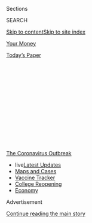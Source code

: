 <div id="app">

<div>

<div>

<div>

<div class="NYTAppHideMasthead css-1q2w90k e1suatyy0">

<div class="section css-ui9rw0 e1suatyy2">

<div class="css-eph4ug er09x8g0">

<div class="css-6n7j50">

</div>

<span class="css-1dv1kvn">Sections</span>

<div class="css-10488qs">

<span class="css-1dv1kvn">SEARCH</span>

</div>

[Skip to content](#site-content)[Skip to site index](#site-index)

</div>

<div id="masthead-section-label" class="css-1wr3we4 eaxe0e00">

[Your
Money](https://www.nytimes3xbfgragh.onion/section/your-money)

</div>

<div class="css-10698na e1huz5gh0">

</div>

</div>

<div id="masthead-bar-one" class="section hasLinks css-15hmgas e1csuq9d3">

<div class="css-uqyvli e1csuq9d0">

</div>

<div class="css-1uqjmks e1csuq9d1">

</div>

<div class="css-9e9ivx">

[](https://myaccount.nytimes3xbfgragh.onion/auth/login?response_type=cookie&client_id=vi)

</div>

<div class="css-1bvtpon e1csuq9d2">

[Today’s
Paper](https://www.nytimes3xbfgragh.onion/section/todayspaper)

</div>

</div>

</div>

</div>

<div data-aria-hidden="false">

<div id="site-content" data-role="main">

<div>

<div class="css-1aor85t" style="opacity:0.000000001;z-index:-1;visibility:hidden">

<div class="css-1hqnpie">

<div class="css-epjblv">

<span class="css-17xtcya">[Your
Money](/section/your-money)</span><span class="css-x15j1o">|</span><span class="css-fwqvlz">Auctions
Are Crimped as the Pandemic Forces Them
Online</span>

</div>

<div class="css-k008qs">

<div class="css-1iwv8en">

<span class="css-18z7m18"></span>

<div>

</div>

</div>

<span class="css-1n6z4y">https://nyti.ms/3iOq92u</span>

<div class="css-1705lsu">

<div class="css-4xjgmj">

<div class="css-4skfbu" data-role="toolbar" data-aria-label="Social Media Share buttons, Save button, and Comments Panel with current comment count" data-testid="share-tools">

  - 
  - 
  - 
  - 
    
    <div class="css-6n7j50">
    
    </div>

  - 

</div>

</div>

</div>

</div>

</div>

</div>

<div id="NYT_TOP_BANNER_REGION" class="css-13pd83m">

<div>

<div id="styln-prism-menu-1592847958612" class="section interactive-content interactive-size-medium css-1edisqu">

<div class="css-17ih8de interactive-body">

<div id="scroll-container" class="css-1gj85ro">

[<span class="styln-title-wrap"><span class="css-1pje3qr">The
Coronavirus</span><span class="css-1pje3qr">
Outbreak</span></span>](https://www.nytimes3xbfgragh.onion/news-event/coronavirus?action=click&pgtype=Article&state=default&region=TOP_BANNER&context=storylines_menu)

  - <span class="css-kqxiym" data-emphasize="true">live</span>[Latest
    Updates](https://www.nytimes3xbfgragh.onion/2020/08/03/world/coronavirus-covid-19.html?action=click&pgtype=Article&state=default&region=TOP_BANNER&context=storylines_menu)
  - [Maps and
    Cases](https://www.nytimes3xbfgragh.onion/interactive/2020/us/coronavirus-us-cases.html?action=click&pgtype=Article&state=default&region=TOP_BANNER&context=storylines_menu)
  - [Vaccine
    Tracker](https://www.nytimes3xbfgragh.onion/interactive/2020/science/coronavirus-vaccine-tracker.html?action=click&pgtype=Article&state=default&region=TOP_BANNER&context=storylines_menu)
  - [College
    Reopening](https://www.nytimes3xbfgragh.onion/2020/08/02/us/covid-college-reopening.html?action=click&pgtype=Article&state=default&region=TOP_BANNER&context=storylines_menu)
  - [Economy](https://www.nytimes3xbfgragh.onion/live/2020/08/03/business/stock-market-today-coronavirus?action=click&pgtype=Article&state=default&region=TOP_BANNER&context=storylines_menu)

</div>

</div>

</div>

</div>

</div>

<div id="top-wrapper" class="css-1sy8kpn">

<div id="top-slug" class="css-l9onyx">

Advertisement

</div>

[Continue reading the main
story](#after-top)

<div class="ad top-wrapper" style="text-align:center;height:100%;display:block;min-height:250px">

<div id="top" class="place-ad" data-position="top" data-size-key="top">

</div>

</div>

<div id="after-top">

</div>

</div>

<div>

<div id="sponsor-wrapper" class="css-1hyfx7x">

<div id="sponsor-slug" class="css-19vbshk">

Supported by

</div>

[Continue reading the main
story](#after-sponsor)

<div id="sponsor" class="ad sponsor-wrapper" style="text-align:center;height:100%;display:block">

</div>

<div id="after-sponsor">

</div>

</div>

<div class="css-186x18t">

Wealth Matters

</div>

<div class="css-1vkm6nb ehdk2mb0">

# Auctions Are Crimped as the Pandemic Forces Them Online

</div>

As sellers look to shed valuable items and buyers look to collect them
on the cheap, auction houses are learning to adapt with virtual events.

<div class="css-79elbk" data-testid="photoviewer-wrapper">

<div class="css-z3e15g" data-testid="photoviewer-wrapper-hidden">

</div>

<div class="css-1a48zt4 ehw59r15" data-testid="photoviewer-children">

![<span class="css-16f3y1r e13ogyst0" data-aria-hidden="true">A 1934
Alfa Romeo 8C 2300 Cabriolet by Figoni, which the auction house Bonhams
estimates will sell for up to $7.5
million.</span><span class="css-cnj6d5 e1z0qqy90" itemprop="copyrightHolder"><span class="css-1ly73wi e1tej78p0">Credit...</span><span><span>Pawel
Litwinski/Bonhams</span></span></span>](https://static01.graylady3jvrrxbe.onion/images/2020/07/11/business/10WEALTH-print/10WEALTH-01-articleLarge.jpg?quality=75&auto=webp&disable=upscale)

</div>

</div>

<div class="css-18e8msd">

<div class="css-vp77d3 epjyd6m0">

<div class="css-1baulvz">

By [<span class="css-1baulvz last-byline" itemprop="name">Paul
Sullivan</span>](https://www.nytimes3xbfgragh.onion/by/paul-sullivan)

</div>

</div>

  - 
    
    <div class="css-ld3wwf e16638kd2">
    
    July 10,
    2020
    
    </div>

  - 
    
    <div class="css-4xjgmj">
    
    <div class="css-d8bdto" data-role="toolbar" data-aria-label="Social Media Share buttons, Save button, and Comments Panel with current comment count" data-testid="share-tools">
    
      - 
      - 
      - 
      - 
        
        <div class="css-6n7j50">
        
        </div>
    
      - 
    
    </div>
    
    </div>

</div>

</div>

<div class="section meteredContent css-1r7ky0e" name="articleBody" itemprop="articleBody">

<div class="css-1fanzo5 StoryBodyCompanionColumn">

<div class="css-53u6y8">

Just about every area of personal finance has been affected by the
coronavirus pandemic. That economic shock reaches all the way to some of
the most aspirational purchases on the planet: art, cars, watches and
wine.

The mechanism to buy and sell many of these objects — frothy, in-person
auctions, with attendees dressed smartly and cocktails readily available
— has been rendered untenable since March because of social-distancing
measures meant to stop the spread of the virus.

But the desire remains, with sellers looking to shed valuable items to
shore up their own balance sheets, and buyers who have reserves looking
to collect on the cheap.

To meet that demand, the rarefied world of the auction house has been
forced online.

The electricity you feel in a room, as the bidding heats up and prices
soar, is gone. But auction houses are working to make sure selling their
high-ticket objects doesn’t devolve into an eBay frenzy, where wealthy
buyers are sitting around in their pajamas stalking deals on their
laptops.

</div>

</div>

<div class="css-1fanzo5 StoryBodyCompanionColumn">

<div class="css-53u6y8">

To counteract that down-market feel, auction houses have become
creative. Sotheby’s, for one, built a platform for its online-only
auctions that prevents people from entering a bid just as the time is
about to expire, a strategy known as sniping.

“If someone snipes at the last minute, the sale extends for another five
minutes,” said Richard Lopez, head of online sales and a senior watch
specialist at Sotheby’s.

On Friday, Christie’s live-streamed a “[global 20th century art
sale](https://www.nytimes3xbfgragh.onion/2020/07/10/arts/design/christies-auction.html)”
across four cities: Hong Kong, Paris, London and New York.

Auctions tend to be seasonal, and many are smaller now that they are
online. Several annual California car auctions next month in Pebble
Beach and Monterrey are planning to present half the number of cars
online that they did in in-person auctions last year. But because
sellers may need cash, there may also be more deals for people with
money to invest in these illiquid assets.

Bidding and buying will require greater due diligence ahead of the
auction, because items will be difficult to see, feel and assess.

</div>

</div>

<div class="css-1fanzo5 StoryBodyCompanionColumn">

<div class="css-53u6y8">

“The pandemic has caused people who under normal circumstances have
shied away from the internet to increase their interest in buying
online,” said David Sleeman, executive director of the Winston Art
Group, an appraisal firm. But that means those new online buyers need
“to research the sellers’ reputation and feel a level of trust that
they’re going to be on the up and
up.”

<div id="NYT_MAIN_CONTENT_1_REGION" class="css-9tf9ac">

<div>

<div id="styln-covid-updates-world" class="section interactive-content interactive-size-medium css-1ftcdic">

<div class="css-17ih8de interactive-body">

<div id="styln-briefing-block" data-asset-id="QXJ0aWNsZTpueXQ6Ly9hcnRpY2xlLzZkMDlhMjVlLTQxZDYtNWE3ZC04NzFjLTNiMDkyMGU0NjA2Zg==">

<div class="briefing-block-header-section">

# [Latest Updates: Global Coronavirus Outbreak](https://www.nytimes3xbfgragh.onion/2020/08/03/world/coronavirus-covid-19.html?action=click&pgtype=Article&state=default&region=MAIN_CONTENT_1&context=storylines_live_updates)

<div class="briefing-block-ts">

Updated 2020-08-04T07:33:06.428Z

</div>

</div>

  - [Fauci defends Birx after she is criticized by
    Trump.](https://www.nytimes3xbfgragh.onion/2020/08/03/world/coronavirus-covid-19.html?action=click&pgtype=Article&state=default&region=MAIN_CONTENT_1&context=storylines_live_updates#link-4547638f)
  - [Trump derides Democrats as lawmakers and administration officials
    try to break stimulus
    impasse.](https://www.nytimes3xbfgragh.onion/2020/08/03/world/coronavirus-covid-19.html?action=click&pgtype=Article&state=default&region=MAIN_CONTENT_1&context=storylines_live_updates#link-15e7f995)
  - [The deadline for 2020 census counting has been moved up by a
    month.](https://www.nytimes3xbfgragh.onion/2020/08/03/world/coronavirus-covid-19.html?action=click&pgtype=Article&state=default&region=MAIN_CONTENT_1&context=storylines_live_updates#link-e5a2cda)

<div class="briefing-block-footer">

<div class="briefing-block-footer-meta">

[See more
updates](https://www.nytimes3xbfgragh.onion/2020/08/03/world/coronavirus-covid-19.html?action=click&pgtype=Article&state=default&region=MAIN_CONTENT_1&context=storylines_live_updates)

</div>

<div class="briefing-block-briefinglinks">

<span>More live coverage:</span>
[Markets](https://www.nytimes3xbfgragh.onion/live/2020/08/03/business/stock-market-today-coronavirus?action=click&pgtype=Article&state=default&region=MAIN_CONTENT_1&context=storylines_live_updates)

</div>

</div>

</div>

</div>

</div>

</div>

</div>

### **Art**

</div>

</div>

<div class="css-79elbk" data-testid="photoviewer-wrapper">

<div class="css-z3e15g" data-testid="photoviewer-wrapper-hidden">

</div>

<div class="css-1a48zt4 ehw59r15" data-testid="photoviewer-children">

![<span class="css-16f3y1r e13ogyst0" data-aria-hidden="true">Francis
Bacon’s 1981 three-part oil painting, “Triptych Inspired by the Oresteia
of Aeschylus,”  sold last month for $84.6 million in a Sotheby’s
“virtual”
auction.</span><span class="css-cnj6d5 e1z0qqy90" itemprop="copyrightHolder"><span class="css-1ly73wi e1tej78p0">Credit...</span><span>The
Estate of Francis Bacon/DACS, London/Artists Rights Society (ARS), New
York; via
Sotheby's</span></span>](https://static01.graylady3jvrrxbe.onion/images/2020/07/10/business/10wealth-art/merlin_172957791_b785b100-aa88-440e-bff6-786eb0e931f3-articleLarge.jpg?quality=75&auto=webp&disable=upscale)

</div>

</div>

<div class="css-1fanzo5 StoryBodyCompanionColumn">

<div class="css-53u6y8">

Sotheby’s contemporary art sale, held online at the end of June, was
[the first big test of virtual
auctions](https://www.nytimes3xbfgragh.onion/2020/06/30/arts/design/sothebys-online-auction.html).
In-person viewing was limited by New York’s reopening guidelines.

Some major pieces of art still sold for top dollar. A Francis Bacon
triptych [sold for nearly $85
million](https://www.nytimes3xbfgragh.onion/2020/06/29/arts/design/sothebys-online-auction-francis-bacon.html),
above its estimate. A Jean-Michel Basquiat drawing went for $15 million,
which was $3 million more than the high estimate.

But some of the other featured paintings, including one by Roy
Lichtenstein and another by Clyfford Still, fetched prices in the middle
of their ranges.

“We’ve been lucky at Sotheby’s because with our online platform, we’ve
been able to switch over with the same level of trust,” Mr. Lopez said.
(When asked what was lost online, he responded without hesitation: “The
fun.”)

Still, the push to move auctions online has its risks.
[Stories](https://www.nytimes3xbfgragh.onion/2018/05/04/arts/design/art-dealer-pleads-guilty-fraud-case.html?searchResultPosition=1)
abound of buyers being duped by [high-end
galleries](https://www.nytimes3xbfgragh.onion/2017/04/12/arts/design/lawsuit-related-to-art-fraud-scandal-knoedler-is-settled.html?searchResultPosition=3).

</div>

</div>

<div class="css-1fanzo5 StoryBodyCompanionColumn">

<div class="css-53u6y8">

“Acquiring real estate, a business — there would be a lot of due
diligence,” Mr. Sleeman said. “But oftentimes when a collector is
considering making a purchase of an equally expensive painting, they
don’t do the same due diligence.”

On the positive side, moving big purchases online could drive greater
advance research, Mr. Sleeman said. Some art fairs are requiring dealers
to publish their prices online, he said, adding a level of transparency
that wasn’t there, or at least not as easily accessible, before the
pandemic.

### Cars

Part of the thrill of buying a collectible car is strolling among scores
of polished, perfect automobiles. Once they leave the auction grounds,
most of these cars will be parked in climate-controlled garages,
shielded from the sun-dappled fields where they are shown, driven and
coveted.

Next month would normally send some of the world’s most expensive cars
to the Monterrey Peninsula for the annual [Pebble Beach Concours
d’Elegance](https://pebblebeachconcours.net/), where rare automobiles
are parked for a day on the 18th fairway at Pebble Beach Golf Links.

That’s not happening this year. Both Gooding & Company and Bonhams, two
auction houses with large automotive departments, will present about
half the cars they would have in a live auction, and rely on video and
limited in-person viewing to drum up interest. Both houses are upbeat
about the online demand.

“People are getting in touch with things that make them happy and that
they love,” said David Gooding, president of his namesake company. “If
they’re passionate about cars, they’re tapping into that passion. We’re
seeing demand and interest as strong as ever.”

There is far less ambivalence now than ahead of a typical live auction.
Sellers really want to sell their cars, and buyers are focused on
getting the car they want. A few cars are priced in excess of $2
million, but many are in the $50,000-to-$100,000 range, he said.

</div>

</div>

<div class="css-1fanzo5 StoryBodyCompanionColumn">

<div class="css-53u6y8">

To assure the cars’ condition, the auction house is maintaining them in
a Los Angeles warehouse. “It’s critical for us to know what we’re
selling and representing,” Mr. Gooding said.

Bonhams is similarly storing its cars, splitting them between Los
Angeles and Bedford, N.Y., where specialists can arrange virtual or
in-person viewings before the August
sale.

<div id="NYT_MAIN_CONTENT_3_REGION" class="css-9tf9ac">

<div>

<div id="styln-prism-freeform-1594220623585" class="section interactive-content interactive-size-medium css-1ftcdic">

<div class="css-17ih8de interactive-body">

<div id="prism-freeform-block-38059" class="css-19mumt8" data-role="complementary" data-storyline="The Coronavirus Outbreak" data-truncated="true" tabindex="0">

<div class="css-a8d9oz">

<div class="css-eb027h">

[](https://www.nytimes3xbfgragh.onion/news-event/coronavirus?action=click&pgtype=Article&state=default&region=MAIN_CONTENT_3&context=storylines_faq)

### The Coronavirus Outbreak ›

#### Frequently Asked Questions

Updated August 3, 2020

  - #### I’m a small-business owner. Can I get relief?
    
      - The [stimulus bills enacted in
        March](https://www.nytimes3xbfgragh.onion/article/small-business-loans-stimulus-grants-freelancers-coronavirus.html?action=click&pgtype=Article&state=default&region=MAIN_CONTENT_3&context=storylines_faq)
        offer help for the millions of American small businesses. Those
        eligible for aid are businesses and nonprofit organizations with
        fewer than 500 workers, including sole proprietorships,
        independent contractors and freelancers. Some larger companies
        in some industries are also eligible. The help being offered,
        which is being managed by the Small Business Administration,
        includes the Paycheck Protection Program and the Economic Injury
        Disaster Loan program. But lots of folks have [not yet seen
        payouts.](https://www.nytimes3xbfgragh.onion/interactive/2020/05/07/business/small-business-loans-coronavirus.html?action=click&pgtype=Article&state=default&region=MAIN_CONTENT_3&context=storylines_faq)
        Even those who have received help are confused: The rules are
        draconian, and some are stuck sitting on [money they don’t know
        how to
        use.](https://www.nytimes3xbfgragh.onion/2020/05/02/business/economy/loans-coronavirus-small-business.html?action=click&pgtype=Article&state=default&region=MAIN_CONTENT_3&context=storylines_faq)
        Many small-business owners are getting less than they expected
        or [not hearing anything at
        all.](https://www.nytimes3xbfgragh.onion/2020/06/10/business/Small-business-loans-ppp.html?action=click&pgtype=Article&state=default&region=MAIN_CONTENT_3&context=storylines_faq)

  - #### What are my rights if I am worried about going back to work?
    
      - Employers have to provide [a safe
        workplace](https://www.osha.gov/SLTC/covid-19/standards.html)
        with policies that protect everyone equally. [And if one of your
        co-workers tests positive for the coronavirus, the
        C.D.C.](https://www.nytimes3xbfgragh.onion/article/coronavirus-money-unemployment.html?action=click&pgtype=Article&state=default&region=MAIN_CONTENT_3&context=storylines_faq)
        has said that [employers should tell their
        employees](https://www.cdc.gov/coronavirus/2019-ncov/community/guidance-business-response.html)
        -- without giving you the sick employee’s name -- that they may
        have been exposed to the virus.

  - #### Should I refinance my mortgage?
    
      - [It could be a good
        idea,](https://www.nytimes3xbfgragh.onion/article/coronavirus-money-unemployment.html?action=click&pgtype=Article&state=default&region=MAIN_CONTENT_3&context=storylines_faq)
        because mortgage rates have [never been
        lower.](https://www.nytimes3xbfgragh.onion/2020/07/16/business/mortgage-rates-below-3-percent.html?action=click&pgtype=Article&state=default&region=MAIN_CONTENT_3&context=storylines_faq)
        Refinancing requests have pushed mortgage applications to some
        of the highest levels since 2008, so be prepared to get in line.
        But defaults are also up, so if you’re thinking about buying a
        home, be aware that some lenders have tightened their standards.

  - #### What is school going to look like in September?
    
      - It is unlikely that many schools will return to a normal
        schedule this fall, requiring the grind of [online
        learning](https://www.nytimes3xbfgragh.onion/2020/06/05/us/coronavirus-education-lost-learning.html?action=click&pgtype=Article&state=default&region=MAIN_CONTENT_3&context=storylines_faq),
        [makeshift child
        care](https://www.nytimes3xbfgragh.onion/2020/05/29/us/coronavirus-child-care-centers.html?action=click&pgtype=Article&state=default&region=MAIN_CONTENT_3&context=storylines_faq)
        and [stunted
        workdays](https://www.nytimes3xbfgragh.onion/2020/06/03/business/economy/coronavirus-working-women.html?action=click&pgtype=Article&state=default&region=MAIN_CONTENT_3&context=storylines_faq)
        to continue. California’s two largest public school districts —
        Los Angeles and San Diego — said on July 13, that [instruction
        will be remote-only in the
        fall](https://www.nytimes3xbfgragh.onion/2020/07/13/us/lausd-san-diego-school-reopening.html?action=click&pgtype=Article&state=default&region=MAIN_CONTENT_3&context=storylines_faq),
        citing concerns that surging coronavirus infections in their
        areas pose too dire a risk for students and teachers. Together,
        the two districts enroll some 825,000 students. They are the
        largest in the country so far to abandon plans for even a
        partial physical return to classrooms when they reopen in
        August. For other districts, the solution won’t be an
        all-or-nothing approach. [Many
        systems](https://bioethics.jhu.edu/research-and-outreach/projects/eschool-initiative/school-policy-tracker/),
        including the nation’s largest, New York City, are devising
        [hybrid
        plans](https://www.nytimes3xbfgragh.onion/2020/06/26/us/coronavirus-schools-reopen-fall.html?action=click&pgtype=Article&state=default&region=MAIN_CONTENT_3&context=storylines_faq)
        that involve spending some days in classrooms and other days
        online. There’s no national policy on this yet, so check with
        your municipal school system regularly to see what is happening
        in your community.

  - #### Is the coronavirus airborne?
    
      - The coronavirus [can stay aloft for hours in tiny droplets in
        stagnant
        air](https://www.nytimes3xbfgragh.onion/2020/07/04/health/239-experts-with-one-big-claim-the-coronavirus-is-airborne.html?action=click&pgtype=Article&state=default&region=MAIN_CONTENT_3&context=storylines_faq),
        infecting people as they inhale, mounting scientific evidence
        suggests. This risk is highest in crowded indoor spaces with
        poor ventilation, and may help explain super-spreading events
        reported in meatpacking plants, churches and restaurants. [It’s
        unclear how often the virus is
        spread](https://www.nytimes3xbfgragh.onion/2020/07/06/health/coronavirus-airborne-aerosols.html?action=click&pgtype=Article&state=default&region=MAIN_CONTENT_3&context=storylines_faq)
        via these tiny droplets, or aerosols, compared with larger
        droplets that are expelled when a sick person coughs or sneezes,
        or transmitted through contact with contaminated surfaces, said
        Linsey Marr, an aerosol expert at Virginia Tech. Aerosols are
        released even when a person without symptoms exhales, talks or
        sings, according to Dr. Marr and more than 200 other experts,
        who [have outlined the evidence in an open letter to the World
        Health
        Organization](https://academic.oup.com/cid/article/doi/10.1093/cid/ciaa939/5867798).

<div id="styln-survey-component-38059" class="styln-survey-component" data-surveyname="faq" data-surveystoryline="coronavirus">

</div>

</div>

<div class="css-6mllg9">

</div>

<div class="css-pmm6ed">

<span class="css-5gimkt"></span>

</div>

</div>

</div>

</div>

</div>

</div>

</div>

Some of the highest-priced cars may be the easiest to sell at an online
auction, said Jakob Greisen, head of Bonhams’ U.S. motoring department.
The sale’s signature car is a 1934 Alfa Romeo 8C 2300 Cabriolet by
Figoni, estimated to sell for as much as $7.5 million.

“Few people are going to walk in and say, ‘I’ll have that 90-year-old
car I’ve never heard about,’” Mr. Greisen said. “It’s for a really
sophisticated buyer who has had more time to think about their hobby and
their passion.”

Where he thinks sales could struggle is in what he termed the
impulse-buy range — around $250,000 — because people will not be walking
around and getting excited by a car that they realize they can
afford.

### **Watches**

</div>

</div>

<div class="css-79elbk" data-testid="photoviewer-wrapper">

<div class="css-z3e15g" data-testid="photoviewer-wrapper-hidden">

</div>

<div class="css-1a48zt4 ehw59r15" data-testid="photoviewer-children">

<div class="css-1xdhyk6 erfvjey0">

<span class="css-1ly73wi e1tej78p0">Image</span>

<div class="css-zjzyr8">

<div data-testid="lazyimage-container" style="height:386.6666666666667px">

</div>

</div>

</div>

<span class="css-16f3y1r e13ogyst0" data-aria-hidden="true">A Rolex
Daytona watch with a ceramic bezel.  Sotheby’s watch department to move
to weekly and monthly
auctions.</span><span class="css-cnj6d5 e1z0qqy90" itemprop="copyrightHolder"><span class="css-1ly73wi e1tej78p0">Credit...</span><span>Sotheby's</span></span>

</div>

</div>

<div class="css-1fanzo5 StoryBodyCompanionColumn">

<div class="css-53u6y8">

What’s expensive is always relative. A $28,000 Rolex is inexpensive
compared with a $7.5 million car, but there is one model from the iconic
watchmaker that has had a star turn during the pandemic: the Rolex
Daytona with a ceramic bezel.

</div>

</div>

<div class="css-1fanzo5 StoryBodyCompanionColumn">

<div class="css-53u6y8">

The watch has a retail price of $13,000 but has been selling for $20,000
to $30,000 in online auctions. Sotheby’s recently sold one for $28,000.
“You can buy it retail, but the wait list is two to three years,” Mr.
Lopez said.

Watches lend themselves to the online scrolling so many of us have been
doing to pass the time. And that has pushed Sotheby’s watch department
to move to weekly and monthly auctions, scrapping its previous format of
semiannual New York auctions.

“We were getting a lot of consignors who wanted the cash for doomsday,
and collectors who were willing to purchase because they were home and
bored,” Mr. Lopez said. “We couldn’t get them to go with the traditional
timeline for the bigger auctions.”

Data on who is buying what from where has allowed the auction house to
further refine and target the watch
auctions.

### **Wine**

</div>

</div>

<div class="css-79elbk" data-testid="photoviewer-wrapper">

<div class="css-z3e15g" data-testid="photoviewer-wrapper-hidden">

</div>

<div class="css-1a48zt4 ehw59r15" data-testid="photoviewer-children">

<div class="css-1xdhyk6 erfvjey0">

<span class="css-1ly73wi e1tej78p0">Image</span>

<div class="css-zjzyr8">

<div data-testid="lazyimage-container" style="height:257.77777777777777px">

</div>

</div>

</div>

<span class="css-16f3y1r e13ogyst0" data-aria-hidden="true">Tom Gearing,
chief executive and a co-founder of Cult Wines, said Bordeaux producers
were heavily discounting the 2019
vintage.</span><span class="css-cnj6d5 e1z0qqy90" itemprop="copyrightHolder"><span class="css-1ly73wi e1tej78p0">Credit...</span><span>Cult
Wines</span></span>

</div>

</div>

<div class="css-1fanzo5 StoryBodyCompanionColumn">

<div class="css-53u6y8">

Fine wine can sit in a bottle for decades and, potentially, get better.
But the primary mechanism for selling first-growth wine from Bordeaux,
France — the most reliably collectible region in the wine world — is to
sell wine futures a few months after the wine is put into a barrel.
Futures, the prices for wine that won’t arrive in buyers’ cellars for
several years, have traditionally been set by working with wine brokers
through a marketplace called the Place du Bordeaux.

This year, the process of tasting young wines to divine which ones will
age well was disrupted because no one could travel to Bordeaux to sample
the 2019 vintage. To sell the wine, which is considered a top vintage,
Bordeaux producers are discounting it heavily, said Tom Gearing, chief
executive and a co-founder of Cult Wines, which manages about $165
million of investment-grade wine.

</div>

</div>

<div class="css-1fanzo5 StoryBodyCompanionColumn">

<div class="css-53u6y8">

“With the uncertain economy, people are in the position to ask, ‘Do I
really want to shell out money for a wine I won’t have physically for
two years?’” he said.

To encourage buyers, producers, even among the top five Bordeaux houses
like Rothschild and Margaux, have discounted this vintage as much as 25
percent from the 2018 vintage (which is considered not as good). As with
all of these passion investments, fine wine is a deal only if you are
among the lucky few who have weathered the economic crisis with
disposable income and confidence in the future.

</div>

</div>

<div>

</div>

</div>

<div>

</div>

<div>

</div>

<div>

</div>

<div>

<div id="bottom-wrapper" class="css-1ede5it">

<div id="bottom-slug" class="css-l9onyx">

Advertisement

</div>

[Continue reading the main
story](#after-bottom)

<div id="bottom" class="ad bottom-wrapper" style="text-align:center;height:100%;display:block;min-height:90px">

</div>

<div id="after-bottom">

</div>

</div>

</div>

</div>

</div>

## Site Index

<div>

</div>

## Site Information Navigation

  - [© <span>2020</span> <span>The New York Times
    Company</span>](https://help.nytimes3xbfgragh.onion/hc/en-us/articles/115014792127-Copyright-notice)

<!-- end list -->

  - [NYTCo](https://www.nytco.com/)
  - [Contact
    Us](https://help.nytimes3xbfgragh.onion/hc/en-us/articles/115015385887-Contact-Us)
  - [Work with us](https://www.nytco.com/careers/)
  - [Advertise](https://nytmediakit.com/)
  - [T Brand Studio](http://www.tbrandstudio.com/)
  - [Your Ad
    Choices](https://www.nytimes3xbfgragh.onion/privacy/cookie-policy#how-do-i-manage-trackers)
  - [Privacy](https://www.nytimes3xbfgragh.onion/privacy)
  - [Terms of
    Service](https://help.nytimes3xbfgragh.onion/hc/en-us/articles/115014893428-Terms-of-service)
  - [Terms of
    Sale](https://help.nytimes3xbfgragh.onion/hc/en-us/articles/115014893968-Terms-of-sale)
  - [Site
    Map](https://spiderbites.nytimes3xbfgragh.onion)
  - [Help](https://help.nytimes3xbfgragh.onion/hc/en-us)
  - [Subscriptions](https://www.nytimes3xbfgragh.onion/subscription?campaignId=37WXW)

</div>

</div>

</div>

</div>
